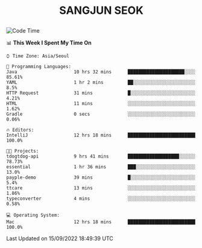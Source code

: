 <h1>
 <p align="center">
   SANGJUN SEOK
 </p>
</h1>

<!--START_SECTION:waka-->
![Code Time](http://img.shields.io/badge/Code%20Time-1%2C815%20hrs%205%20mins-blue)

📊 **This Week I Spent My Time On** 

```text
⌚︎ Time Zone: Asia/Seoul

💬 Programming Languages: 
Java                     10 hrs 32 mins      █████████████████████░░░░   85.61% 
YAML                     1 hr 2 mins         ██░░░░░░░░░░░░░░░░░░░░░░░   8.5% 
HTTP Request             31 mins             █░░░░░░░░░░░░░░░░░░░░░░░░   4.21% 
HTML                     11 mins             ░░░░░░░░░░░░░░░░░░░░░░░░░   1.62% 
Gradle                   0 secs              ░░░░░░░░░░░░░░░░░░░░░░░░░   0.06%

🔥 Editors: 
IntelliJ                 12 hrs 18 mins      █████████████████████████   100.0%

🐱‍💻 Projects: 
tdogtdog-api             9 hrs 41 mins       ███████████████████░░░░░░   78.73% 
essential                1 hr 36 mins        ███░░░░░░░░░░░░░░░░░░░░░░   13.0% 
payple-demo              39 mins             █░░░░░░░░░░░░░░░░░░░░░░░░   5.4% 
ttcare                   13 mins             ░░░░░░░░░░░░░░░░░░░░░░░░░   1.86% 
typeconverter            4 mins              ░░░░░░░░░░░░░░░░░░░░░░░░░   0.58%

💻 Operating System: 
Mac                      12 hrs 18 mins      █████████████████████████   100.0%

```


 Last Updated on 15/09/2022 18:49:39 UTC
<!--END_SECTION:waka-->
